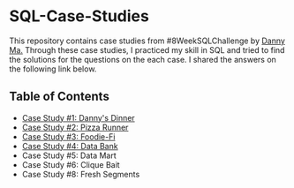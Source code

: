 # SQL-Case-Studies

This repository contains case studies from #8WeekSQLChallenge by [Danny Ma.](https://8weeksqlchallenge.com/getting-started/) Through these case studies, I practiced my skill in SQL and tried to find the solutions for the questions on the each case. I shared the answers on the following link below. 

## Table of Contents
- [Case Study #1: Danny's Dinner](https://github.com/eunikehp/SQL-Case-Studies/blob/main/Case%20Study%20%231:%20Danny's%20Dinner.md)
- [Case Study #2: Pizza Runner](https://github.com/eunikehp/SQL-Case-Studies/blob/main/Case%20Study%20%232:%20Pizza%20Runner.md)
- [Case Study #3: Foodie-Fi](https://github.com/eunikehp/SQL-Case-Studies/blob/main/Case%20Study%20%233%20-%20Foodie-Fi.md)
- [Case Study #4: Data Bank](https://github.com/eunikehp/SQL-Case-Studies/blob/main/Case%20Study%20%234%20-%20Data%20Bank.md)
- Case Study #5: Data Mart
- Case Study #6: Clique Bait
- Case Study #8: Fresh Segments
